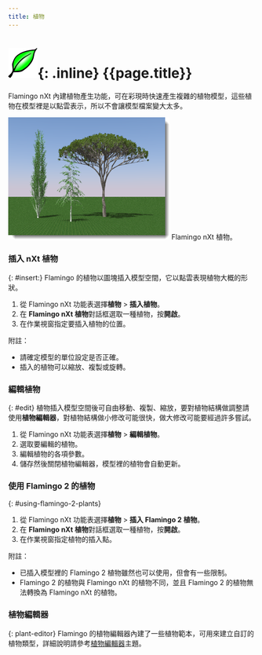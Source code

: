 ```yaml
---
title: 植物
---
```


# ![images/plants.svg](images/plants.svg){: .inline} {{page.title}}
Flamingo nXt 內建植物產生功能，可在彩現時快速產生複雜的植物模型，這些植物在模型裡是以點雲表示，所以不會讓模型檔案變大太多。

![images/plants-001.png](images/plants-001.png)
Flamingo nXt 植物。

### 插入 nXt 植物
{: #insert:}
Flamingo 的植物以圖塊插入模型空間，它以點雲表現植物大概的形狀。

1. 從 Flamingo nXt 功能表選擇**植物** > **插入植物**。
1. 在 **Flamingo nXt 植物**對話框選取一種植物，按**開啟**。
1. 在作業視窗指定要插入植物的位置。

附註：

* 請確定模型的單位設定是否正確。
* 插入的植物可以縮放、複製或旋轉。

### 編輯植物
{: #edit}
植物插入模型空間後可自由移動、複製、縮放，要對植物結構做調整請使用**植物編輯器**，對植物結構做小修改可能很快，做大修改可能要經過許多嘗試。

1. 從 Flamingo nXt 功能表選擇**植物** > **編輯植物**。
1. 選取要編輯的植物。
1. 編輯植物的各項參數。
1. 儲存然後關閉植物編輯器，模型裡的植物會自動更新。

### 使用 Flamingo 2 的植物
{: #using-flamingo-2-plants}
1. 從 Flamingo nXt 功能表選擇**植物** > **插入 Flamingo 2 植物**。
1. 在 **Flamingo nXt 植物**對話框選取一種植物，按**開啟**。
1. 在作業視窗指定植物的插入點。

附註：

* 已插入模型裡的 Flamingo 2 植物雖然也可以使用，但會有一些限制。
* Flamingo 2 的植物與 Flamingo nXt 的植物不同，並且 Flamingo 2 的植物無法轉換為 Flamingo nXt 的植物。

### 植物編輯器
{: plant-editor}
Flamingo 的植物編輯器內建了一些植物範本，可用來建立自訂的植物類型，詳細說明請參考[植物編輯器](plant-editor.html)主題。
